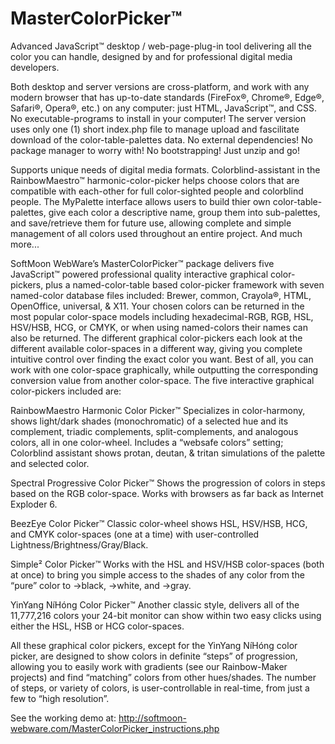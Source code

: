 # MasterColorPicker™
Advanced JavaScript™ desktop / web-page-plug-in tool delivering all the color you can handle, designed by and for professional digital media developers.

Both desktop and server versions are cross-platform, and work with any modern browser that has up-to-date standards (FireFox®, Chrome®, Edge®, Safari®, Opera®, etc.) on any computer: just HTML, JavaScript™, and CSS.  No executable-programs to install in your computer!  The server version uses only one (1) short index.php file to manage upload and fascilitate download of the color-table-palettes data.
No external dependencies!  No package manager to worry with!  No bootstrapping!  Just unzip and go!

Supports unique needs of digital media formats.
Colorblind-assistant in the RainbowMaestro™ harmonic-color-picker helps choose colors that are compatible with each-other for full color-sighted people and colorblind people.
The MyPalette interface allows users to build thier own color-table-palettes, give each color a descriptive name, group them into sub-palettes, and save/retrieve them for future use, allowing complete and simple management of all colors used throughout an entire project.
And much more...

SoftMoon WebWare’s MasterColorPicker™ package delivers five JavaScript™ powered professional quality interactive graphical color-pickers, plus a named-color-table based color-picker framework with seven named-color database files included: Brewer, common, Crayola®, HTML, OpenOffice, universal, & X11.  Your chosen colors can be returned in the most popular color-space models including hexadecimal-RGB, RGB, HSL, HSV/HSB, HCG, or CMYK, or when using named-colors their names can also be returned.  The different graphical color-pickers each look at the different available color-spaces in a different way, giving you complete intuitive control over finding the exact color you want.  Best of all, you can work with one color-space graphically, while outputting the corresponding conversion value from another color-space.  The five interactive graphical color-pickers included are:

RainbowMaestro Harmonic Color Picker™
    Specializes in color-harmony, shows light/dark shades (monochromatic) of a selected hue and its complement, triadic complements, split-complements, and analogous colors, all in one color-wheel. Includes a “websafe colors” setting;  Colorblind assistant shows protan, deutan, & tritan simulations of the palette and selected color.
    
Spectral Progressive Color Picker™
    Shows the progression of colors in steps based on the RGB color-space.  Works with browsers as far back as Internet Exploder 6.
    
BeezEye Color Picker™
    Classic color-wheel shows HSL, HSV/HSB, HCG, and CMYK color-spaces (one at a time) with user-controlled Lightness/Brightness/Gray/Black.
    
Simple² Color Picker™
    Works with the HSL and HSV/HSB color-spaces (both at once) to bring you simple access to the shades of any color from the “pure” color to →black, →white, and →gray.
    
YinYang NíHóng Color Picker™
    Another classic style, delivers all of the 11,777,216 colors your 24-bit monitor can show within two easy clicks using either the HSL, HSB or HCG color-spaces.

All these graphical color pickers, except for the YinYang NíHóng color picker, are designed to show colors in definite “steps” of progression, allowing you to easily work with gradients (see our Rainbow-Maker projects) and find “matching” colors from other hues/shades.  The number of steps, or variety of colors, is user-controllable in real-time, from just a few to “high resolution”.

See the working demo at:
http://softmoon-webware.com/MasterColorPicker_instructions.php
